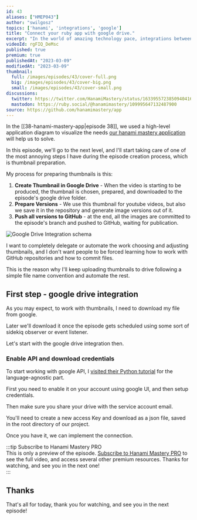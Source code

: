 ```yaml
---
id: 43
aliases: ["HMEP043"]
author: "swilgosz"
topics: ['hanami', 'integrations', 'google']
title: "Connect your ruby app with google drive."
excerpt: "In the world of amazing technology pace, integrations between services are the key to success and the same applies to ruby projects. In this episode, we integrate our Hanami application with Google drive."
videoId: rgFIQ_DeMsc
published: true
premium: true
publishedAt: "2023-03-09"
modifiedAt: "2023-03-09"
thumbnail:
  full: /images/episodes/43/cover-full.png
  big: /images/episodes/43/cover-big.png
  small: /images/episodes/43/cover-small.png
discussions:
  twitter: https://twitter.com/HanamiMastery/status/1633955723850940416
  mastodon: https://ruby.social/@hanamimastery/109995647132487900
source: https://github.com/hanamimastery/app
---
```

In the [[38-hanami-mastery-app|episode 38]], we used a high-level application diagram to visualize the needs [our hanami mastery application](https://app.hanamimastery.com) will help us to solve.

In this episode, we'll go to the next level, and I'll start taking care of one of the most annoying steps I have during the episode creation process, which is thumbnail preparation.

My process for preparing thumbnails is this: 

1. **Create Thumbnail in Google Drive** - When the video is starting to be produced, the thumbnail is chosen, prepared, and downloaded to the episode's google drive folder.
2. **Prepare Versions** - We use this thumbnail for youtube videos, but also we save it in the repository and generate image versions out of it.
3. **Push all versions to GitHub** - at the end, all the images are committed to the episode's branch and pushed to GitHub, waiting for publication. 

![Google Drive Integration schema](google-drive-component-diagram.png)

I want to completely delegate or automate the work choosing and adjusting thumbnails, and I don't want people to be forced learning how to work with GitHub repositories and how to commit files.

This is the reason why I'll keep uploading thumbnails to drive following a simple file name convention and automate the rest.

## First step - google drive integration

As you may expect, to work with thumbnails, I need to download my file from google.

Later we'll download it once the episode gets scheduled using some sort of sidekiq observer or event listener.

Let's start with the google drive integration then.

### Enable API and download credentials

To start working with google API, I [visited their Python tutorial](https://developers.google.com/drive/api/quickstart/python) for the language-agnostic part.

First you need to enable it on your account using google UI, and then  setup credentials.

Then make sure you share your drive with the service account email.

 You'll need to create a new access Key and download as a json file, saved in the root directory of our project.

Once you have it, we can implement the connection.

:::tip Subscribe to Hanami Mastery PRO  
This is only a preview of the episode. [Subscribe to Hanami Mastery PRO](https://pro.hanamimastery.com/hanami-mastery-pro) to see the full video, and access several other premium resources. Thanks for watching, and see you in the next one!  
:::

## Thanks

That's all for today, thank you for watching, and see you in the next episode!
